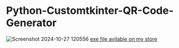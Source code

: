 # Python-Customtkinter-QR-Code-Generator
![Screenshot 2024-10-27 120556](https://github.com/user-attachments/assets/5d545c00-4761-42fb-8bc8-19e6c15e6819)
<a href="https://gk-codes-store.neocities.org/" >exe file avilable on my store</a>
